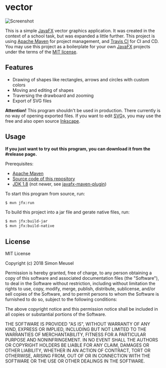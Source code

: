 # vector

![Screenshot](https://user-images.githubusercontent.com/16321843/40562450-4fa0b16c-6061-11e8-9c66-4b1bc2913f06.png)

This is a simple [JavaFX](https://en.wikipedia.org/wiki/JavaFX) vector graphics application. It was created in the context of a school task, but was expanded a little further. This project is using [Apache Maven](https://maven.apache.org/) for project management, and [Travis CI](https://travis-ci.org/) for CI and CD. You may use this project as a boilerplate for your own [JavaFX](https://en.wikipedia.org/wiki/JavaFX) projects under the terms of the [MIT license](https://choosealicense.com/licenses/mit/).

## Features
* Drawing of shapes like rectangles, arrows and circles with custom colors
* Moving and editing of shapes
* Traversing the drawboard and zooming
* Export of SVG files

**Attention!** This program shouldn't be used in production. There currently is no way of opening exported files. If you want to edit [SVG](https://en.wikipedia.org/wiki/Scalable_Vector_Graphics)s, you may use the free and also open source [Inkscape](https://inkscape.org/en/).

## Usage

**If you just want to try out this program, you can download it from the #release page.**

Prerequisites:
* [Apache Maven](https://maven.apache.org/)
* [Source code of this repository](https://help.github.com/articles/cloning-a-repository/)
* [JDK 1.8](http://www.oracle.com/technetwork/java/javase/downloads/jdk8-downloads-2133151.html) (not newer, see [javafx-maven-plugin](https://github.com/javafx-maven-plugin/javafx-maven-plugin/issues/287))

To start this program from source, run:

```bash
$ mvn jfx:run
```

To build this project into a jar file and gerate native files, run:

```bash
$ mvn jfx:build-jar
$ mvn jfx:build-native
```

## License

MIT License

Copyright (c) 2018 Simon Meusel

Permission is hereby granted, free of charge, to any person obtaining a copy
of this software and associated documentation files (the "Software"), to deal
in the Software without restriction, including without limitation the rights
to use, copy, modify, merge, publish, distribute, sublicense, and/or sell
copies of the Software, and to permit persons to whom the Software is
furnished to do so, subject to the following conditions:

The above copyright notice and this permission notice shall be included in all
copies or substantial portions of the Software.

THE SOFTWARE IS PROVIDED "AS IS", WITHOUT WARRANTY OF ANY KIND, EXPRESS OR
IMPLIED, INCLUDING BUT NOT LIMITED TO THE WARRANTIES OF MERCHANTABILITY,
FITNESS FOR A PARTICULAR PURPOSE AND NONINFRINGEMENT. IN NO EVENT SHALL THE
AUTHORS OR COPYRIGHT HOLDERS BE LIABLE FOR ANY CLAIM, DAMAGES OR OTHER
LIABILITY, WHETHER IN AN ACTION OF CONTRACT, TORT OR OTHERWISE, ARISING FROM,
OUT OF OR IN CONNECTION WITH THE SOFTWARE OR THE USE OR OTHER DEALINGS IN THE
SOFTWARE.
